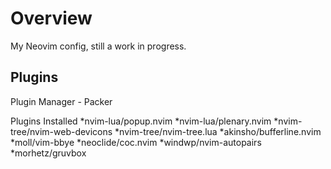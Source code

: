 # Overview

My Neovim config, still a work in progress.

## Plugins

Plugin Manager - Packer

Plugins Installed
  *nvim-lua/popup.nvim
  *nvim-lua/plenary.nvim
  *nvim-tree/nvim-web-devicons
  *nvim-tree/nvim-tree.lua
  *akinsho/bufferline.nvim
  *moll/vim-bbye
  *neoclide/coc.nvim
  *windwp/nvim-autopairs
  *morhetz/gruvbox

